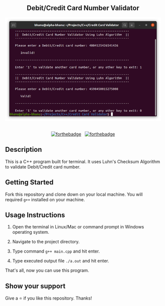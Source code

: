 <h2 align="center">
  Debit/Credit Card Number Validator
</h2>

<div align="center">
  <img alt="Demo" src="./demo.png" />
</div>

<br/>
<center>

[![forthebadge](https://forthebadge.com/images/badges/made-with-c-plus-plus.svg)](https://forthebadge.com) &nbsp;
[![forthebadge](https://forthebadge.com/images/badges/open-source.svg)](https://forthebadge.com)

</center>

## Description
This is a C++ program built for terminal. It uses Luhn's Checksum Algorithm to validate Debit/Credit card number.

## Getting Started

Fork this repository and clone down on your local machine. You will required `g++` installed on your machine.

## Usage Instructions

1. Open the terminal in Linux/Mac or command prompt in Windows operating system.

2. Navigate to the project directory.

3. Type command `g++ main.cpp` and hit enter.

4. Type executed output file `./a.out` and hit enter.

That's all, now you can use this program.

## Show your support

Give a ⭐ if you like this repository. Thanks!
